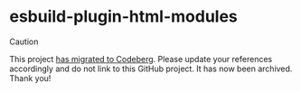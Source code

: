 # esbuild-plugin-html-modules

> [!CAUTION]
> This project [has migrated to Codeberg](https://codeberg.org/jaredwhite/esbuild-plugin-html-modules). Please update your references accordingly and do not link to this GitHub project. It has now been archived. Thank you!
